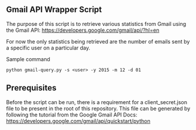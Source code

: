 ## Gmail API Wrapper Script
The purpose of this script is to retrieve various statistics from Gmail using the Gmail API: https://developers.google.com/gmail/api/?hl=en

For now the only statistics being retrieved are the number of emails sent by a specific user on a particular day.

Sample command

`python gmail-query.py -s <user> -y 2015 -m 12 -d 01`

  
## Prerequisites
Before the script can be run, there is a requirement for a client_secret.json file to be present in the root of this repository. This file can be generated by following the tutorial from the Google Gmail API Docs: https://developers.google.com/gmail/api/quickstart/python
